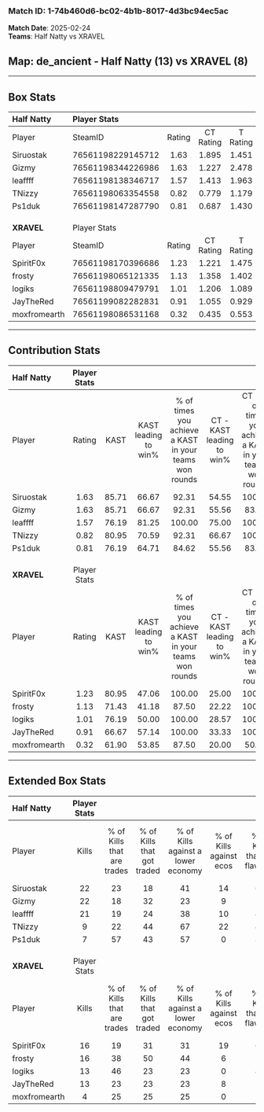 ### Match ID: 1-74b460d6-bc02-4b1b-8017-4d3bc94ec5ac  
**Match Date**: 2025-02-24  
**Teams**: Half Natty vs XRAVEL  

## **Map**: de_ancient - Half Natty (13) vs XRAVEL (8)  
---  

## Box Stats  

| **Half Natty** | Player Stats      |        |           |          |       |       |       |         |        |      |     |
| :- | :- | :-: | :-: | :-: | :-: | :-: | :-: | :-: | :-: | :-: | :-: |
| Player         | SteamID           | Rating | CT Rating | T Rating | KAST  |  ADR  | Kills | Assists | Deaths | K/D  | HS% |
| Siruostak      | 76561198229145712 |  1.63  |   1.895   |  1.451   | 85.71 | 92.1  |  22   |    4    |   11   | 2.00 | 27  |
| Gizmy          | 76561198344226986 |  1.63  |   1.227   |  2.478   | 85.71 | 105.6 |  22   |    7    |   13   | 1.69 | 40  |
| leaffff        | 76561198138346717 |  1.57  |   1.413   |  1.963   | 76.19 | 116.1 |  21   |   10    |   13   | 1.62 | 61  |
| TNizzy         | 76561198063354558 |  0.82  |   0.779   |  1.179   | 80.95 | 52.2  |   9   |    3    |   15   | 0.60 | 22  |
| Ps1duk         | 76561198147287790 |  0.81  |   0.687   |  1.430   | 76.19 | 55.7  |   7   |    6    |   12   | 0.58 | 28  |
|                |                   |        |           |          |       |       |       |         |        |      |     |
|                |                   |        |           |          |       |       |       |         |        |      |     |
|                |                   |        |           |          |       |       |       |         |        |      |     |
| **XRAVEL**     | Player Stats      |        |           |          |       |       |       |         |        |      |     |
| Player         | SteamID           | Rating | CT Rating | T Rating | KAST  |  ADR  | Kills | Assists | Deaths | K/D  | HS% |
| SpiritF0x      | 76561198170396686 |  1.23  |   1.221   |  1.475   | 80.95 | 91.1  |  16   |    7    |   16   | 1.00 | 50  |
| frosty         | 76561198065121335 |  1.13  |   1.358   |  1.402   | 71.43 | 85.2  |  16   |    4    |   16   | 1.00 | 43  |
| logiks         | 76561198809479791 |  1.01  |   1.206   |  1.089   | 76.19 | 66.1  |  13   |    6    |   15   | 0.87 | 61  |
| JayTheRed      | 76561199082282831 |  0.91  |   1.055   |  0.929   | 66.67 | 73.4  |  13   |    4    |   17   | 0.76 | 69  |
| moxfromearth   | 76561198086531168 |  0.32  |   0.435   |  0.553   | 61.90 | 34.7  |   4   |    3    |   19   | 0.21 | 25  |
---  

## Contribution Stats  

| **Half Natty** | Player Stats |       |                      |                                                        |                           |                                                             |                          |                                                            |
| :- | :-: | :-: | :-: | :-: | :-: | :-: | :-: | :-: |
| Player         |    Rating    | KAST  | KAST leading to win% | % of times you achieve a KAST in your teams won rounds | CT - KAST leading to win% | CT - % of times you achieve a KAST in your teams won rounds | T - KAST leading to win% | T - % of times you achieve a KAST in your teams won rounds |
| Siruostak      |     1.63     | 85.71 |        66.67         |                         92.31                          |           54.55           |                           100.00                            |          85.71           |                           85.71                            |
| Gizmy          |     1.63     | 85.71 |        66.67         |                         92.31                          |           55.56           |                            83.33                            |          77.78           |                           100.00                           |
| leaffff        |     1.57     | 76.19 |        81.25         |                         100.00                         |           75.00           |                           100.00                            |          87.50           |                           100.00                           |
| TNizzy         |     0.82     | 80.95 |        70.59         |                         92.31                          |           66.67           |                           100.00                            |          75.00           |                           85.71                            |
| Ps1duk         |     0.81     | 76.19 |        64.71         |                         84.62                          |           55.56           |                            83.33                            |          75.00           |                           85.71                            |
|                |              |       |                      |                                                        |                           |                                                             |                          |                                                            |
|                |              |       |                      |                                                        |                           |                                                             |                          |                                                            |
|                |              |       |                      |                                                        |                           |                                                             |                          |                                                            |
| **XRAVEL**     | Player Stats |       |                      |                                                        |                           |                                                             |                          |                                                            |
| Player         |    Rating    | KAST  | KAST leading to win% | % of times you achieve a KAST in your teams won rounds | CT - KAST leading to win% | CT - % of times you achieve a KAST in your teams won rounds | T - KAST leading to win% | T - % of times you achieve a KAST in your teams won rounds |
| SpiritF0x      |     1.23     | 80.95 |        47.06         |                         100.00                         |           25.00           |                           100.00                            |          66.67           |                           100.00                           |
| frosty         |     1.13     | 71.43 |        41.18         |                         87.50                          |           22.22           |                           100.00                            |          62.50           |                           83.33                            |
| logiks         |     1.01     | 76.19 |        50.00         |                         100.00                         |           28.57           |                           100.00                            |          66.67           |                           100.00                           |
| JayTheRed      |     0.91     | 66.67 |        57.14         |                         100.00                         |           33.33           |                           100.00                            |          75.00           |                           100.00                           |
| moxfromearth   |     0.32     | 61.90 |        53.85         |                         87.50                          |           20.00           |                            50.00                            |          75.00           |                           100.00                           |
---  

## Extended Box Stats  

| **Half Natty** | Player Stats |                            |                            |                                    |                         |                              |                                 |        |                             |                                     |                          |                               |                            |
| :- | :-: | :-: | :-: | :-: | :-: | :-: | :-: | :-: | :-: | :-: | :-: | :-: | :-: |
| Player         |    Kills     | % of Kills that are trades | % of Kills that got traded | % of Kills against a lower economy | % of Kills against ecos | % of Kills that are flawless | % of Kills that are close duels | Deaths | % of Deaths that get traded | % of Deaths against a lower economy | % of Deaths against ecos | % of Deaths that are flawless | % of Deaths that are close |
| Siruostak      |      22      |             23             |             18             |                 41                 |           14            |              64              |                5                |   11   |             27              |                 36                  |            0             |              55               |             18             |
| Gizmy          |      22      |             18             |             32             |                 23                 |            9            |              77              |                5                |   13   |             38              |                 46                  |            8             |              62               |             0              |
| leaffff        |      21      |             19             |             24             |                 38                 |           10            |              43              |               14                |   13   |             23              |                 23                  |            8             |              38               |             8              |
| TNizzy         |      9       |             22             |             44             |                 67                 |           22            |              44              |                0                |   15   |             33              |                 33                  |            0             |              47               |             13             |
| Ps1duk         |      7       |             57             |             43             |                 57                 |            0            |              86              |                0                |   12   |             25              |                 17                  |            0             |              58               |             8              |
|                |              |                            |                            |                                    |                         |                              |                                 |        |                             |                                     |                          |                               |                            |
|                |              |                            |                            |                                    |                         |                              |                                 |        |                             |                                     |                          |                               |                            |
|                |              |                            |                            |                                    |                         |                              |                                 |        |                             |                                     |                          |                               |                            |
| **XRAVEL**     | Player Stats |                            |                            |                                    |                         |                              |                                 |        |                             |                                     |                          |                               |                            |
| Player         |    Kills     | % of Kills that are trades | % of Kills that got traded | % of Kills against a lower economy | % of Kills against ecos | % of Kills that are flawless | % of Kills that are close duels | Deaths | % of Deaths that get traded | % of Deaths against a lower economy | % of Deaths against ecos | % of Deaths that are flawless | % of Deaths that are close |
| SpiritF0x      |      16      |             19             |             31             |                 31                 |           19            |              63              |               13                |   16   |             31              |                 31                  |            13            |              63               |             13             |
| frosty         |      16      |             38             |             50             |                 44                 |            6            |              56              |                6                |   16   |             25              |                 19                  |            0             |              69               |             13             |
| logiks         |      13      |             46             |             23             |                 23                 |            0            |              46              |               15                |   15   |             33              |                 20                  |            0             |              67               |             0              |
| JayTheRed      |      13      |             23             |             23             |                 23                 |            8            |              54              |                8                |   17   |             18              |                 18                  |            0             |              47               |             0              |
| moxfromearth   |      4       |             25             |             25             |                 25                 |            0            |              25              |                0                |   19   |             37              |                 21                  |            0             |              58               |             5              |
